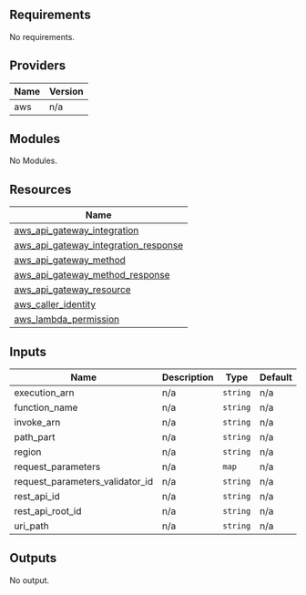 ## Requirements

No requirements.

## Providers

| Name | Version |
|------|---------|
| aws | n/a |

## Modules

No Modules.

## Resources

| Name |
|------|
| [aws_api_gateway_integration](https://registry.terraform.io/providers/hashicorp/aws/latest/docs/resources/api_gateway_integration) |
| [aws_api_gateway_integration_response](https://registry.terraform.io/providers/hashicorp/aws/latest/docs/resources/api_gateway_integration_response) |
| [aws_api_gateway_method](https://registry.terraform.io/providers/hashicorp/aws/latest/docs/resources/api_gateway_method) |
| [aws_api_gateway_method_response](https://registry.terraform.io/providers/hashicorp/aws/latest/docs/resources/api_gateway_method_response) |
| [aws_api_gateway_resource](https://registry.terraform.io/providers/hashicorp/aws/latest/docs/resources/api_gateway_resource) |
| [aws_caller_identity](https://registry.terraform.io/providers/hashicorp/aws/latest/docs/data-sources/caller_identity) |
| [aws_lambda_permission](https://registry.terraform.io/providers/hashicorp/aws/latest/docs/resources/lambda_permission) |

## Inputs

| Name | Description | Type | Default | Required |
|------|-------------|------|---------|:--------:|
| execution\_arn | n/a | `string` | n/a | yes |
| function\_name | n/a | `string` | n/a | yes |
| invoke\_arn | n/a | `string` | n/a | yes |
| path\_part | n/a | `string` | n/a | yes |
| region | n/a | `string` | n/a | yes |
| request\_parameters | n/a | `map` | n/a | yes |
| request\_parameters\_validator\_id | n/a | `string` | n/a | yes |
| rest\_api\_id | n/a | `string` | n/a | yes |
| rest\_api\_root\_id | n/a | `string` | n/a | yes |
| uri\_path | n/a | `string` | n/a | yes |

## Outputs

No output.

